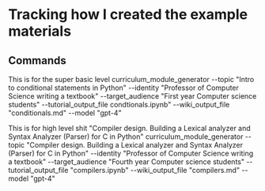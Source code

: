 # Tracking how I created the example materials

## Commands

This is for the super basic level
curriculum_module_generator --topic "Intro to conditional statements in Python" --identity "Professor of Computer Science writing a textbook" --target_audience "First year Computer science students" --tutorial_output_file condtionals.ipynb" --wiki_output_file "conditionals.md" --model "gpt-4"

This is for high level shit
"Compiler design. Building a Lexical analyzer and Syntax Analyzer (Parser) for C in Python"
curriculum_module_generator --topic "Compiler design. Building a Lexical analyzer and Syntax Analyzer (Parser) for C in Python" --identity "Professor of Computer Science writing a textbook" --target_audience "Fourth year Computer science students" --tutorial_output_file "compilers.ipynb" --wiki_output_file "compilers.md" --model "gpt-4"
